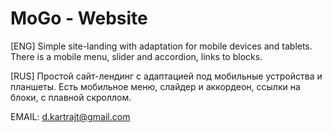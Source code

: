 # MoGo - Website
[ENG] Simple site-landing with adaptation for mobile devices and tablets. There is a mobile menu, slider and accordion, links to blocks.

[RUS] Простой сайт-лендинг с адаптацией под мобильные устройства и планшеты. Есть мобильное меню, слайдер и аккордеон, ссылки на блоки, с плавной скроллом.

EMAIL:
d.kartrajt@gmail.com
